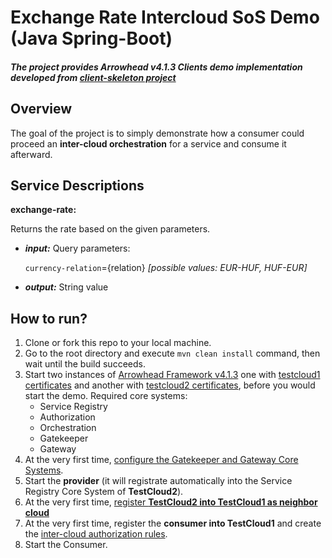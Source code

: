 # Exchange Rate Intercloud SoS Demo (Java Spring-Boot)
##### The project provides Arrowhead v4.1.3 Clients demo implementation developed from [client-skeleton project](https://github.com/arrowhead-f/client-skeleton-java-spring)

## Overview
The goal of the project is to simply demonstrate how a consumer could proceed an **inter-cloud orchestration** for a service and consume it afterward.

## Service Descriptions
**exchange-rate:**

Returns the rate based on the given parameters.
* ***input:*** Query parameters: 

  `currency-relation`={relation} *[possible values: EUR-HUF, HUF-EUR]*
 
* ***output:*** String value

## How to run?
1. Clone or fork this repo to your local machine.
2. Go to the root directory and execute `mvn clean install` command, then wait until the build succeeds.
3. Start two instances of [Arrowhead Framework v4.1.3](https://github.com/arrowhead-f/core-java-spring) one with [testcloud1 certificates](https://github.com/arrowhead-f/core-java-spring/tree/master/certificates/testcloud1) and another with [testcloud2 certificates](https://github.com/arrowhead-f/core-java-spring/tree/master/certificates/testcloud2), before you would start the demo.
   Required core systems:
   * Service Registry
   * Authorization
   * Orchestration
   * Gatekeeper
   * Gateway
4. At the very first time, [configure the Gatekeeper and Gateway Core Systems](https://github.com/arrowhead-f/core-java-spring/blob/master/documentation/gatekeeper/GatekeeperSetup.md).
5. Start the **provider** (it will registrate automatically into the Service Registry Core System of **TestCloud2**).
6. At the very first time, [register **TestCloud2 into TestCloud1 as neighbor cloud**](https://github.com/arrowhead-f/core-java-spring#gatekeeper_endpoints_register_clouds)
7. At the very first time, register the **consumer into TestCloud1** and create the [inter-cloud authorization rules](https://github.com/arrowhead-f/core-java-spring#authorization_endpoints_post_intercloud).
8. Start the Consumer.
